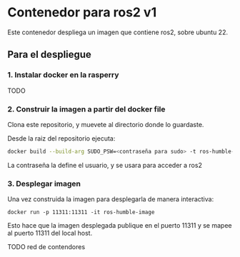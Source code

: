 # Contenedor para ros2 v1

Este contenedor despliega un imagen que contiene ros2, sobre ubuntu 22. 

## Para el despliegue

### 1. Instalar docker en la rasperry 
TODO

### 2. Construir la imagen a partir del docker file

Clona este repositorio, y muevete al directorio donde lo guardaste. 

Desde la raiz del repositorio ejecuta:

```Bash
docker build --build-arg SUDO_PSW=<contraseña para sudo> -t ros-humble-image .
```
La contraseña la define el usuario, y se usara para acceder a ros2

### 3. Desplegar imagen

Una vez construida la imagen para desplegarla de manera interactiva:

```
docker run -p 11311:11311 -it ros-humble-image
```

Esto hace que la imagen desplegada publique en el puerto  11311 y se mapee al puerto 11311 del local host.

TODO red de contendores